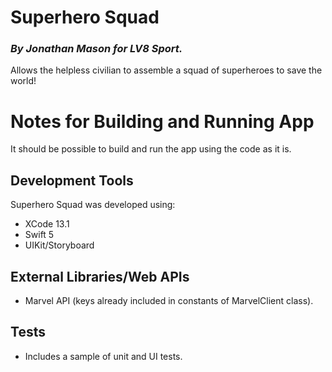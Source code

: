 # Superhero Squad
### *By Jonathan Mason for LV8 Sport.*

Allows the helpless civilian to assemble a squad of superheroes to save the world!

# Notes for Building and Running App

It should be possible to build and run the app using the code as it is.

## Development Tools

Superhero Squad was developed using:

- XCode 13.1
- Swift 5
- UIKit/Storyboard

## External Libraries/Web APIs

- Marvel API (keys already included in constants of MarvelClient class).

## Tests

- Includes a sample of unit and UI tests.
